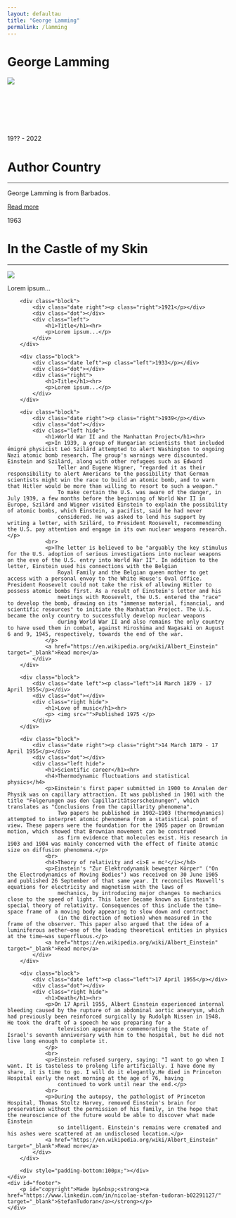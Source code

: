 ```yaml
---
layout: defaultau
title: "George Lamming"
permalink: /lamming
---
```

<!-- partial:index.partial.html -->
<div class="content">
    <h1>George Lamming</h1>
    <div class="quote">
        <div><img src="https://gisbarbados.gov.bb/wp-content/uploads/2022/06/George-Lamming_edit.jpg" class="logo"></div>
    </div>
    <div class="timeline">
        <div style="padding-bottom:100px;"></div>
        <div class="block">
            <div class="date right"><p class="right"> 19?? - 2022 </p></div>
            <div class="dot"></div>
            <div class="left first">
                <h1>Author Country</h1><hr>
            <p>George Lamming is from Barbados.</p>
                <a href="https://en.wikipedia.org/wiki/George_Lamming" target="_blank">Read more</a>
            </div>
        </div>
        <div class="block">
            <div class="date left"><p class="left">1963</p></div>
            <div class="dot"></div>
            <div class="right">
                <h1>In the Castle of my Skin</h1><hr>
                <p><img src="https://images-na.ssl-images-amazon.com/images/I/51-RXrPQp4L._SY291_BO1,204,203,200_QL40_FMwebp_.jpg"></p>
                <p>
                Lorem ipsum...
                </p>
            </div>
        </div>

        <div class="block">
            <div class="date right"><p class="right">1921</p></div>
            <div class="dot"></div>
            <div class="left">
                <h1>Title</h1><hr>
                <p>Lorem ipsum...</p>
            </div>
        </div>

        <div class="block">
            <div class="date left"><p class="left">1933</p></div>
            <div class="dot"></div>
            <div class="right">
                <h1>Title</h1><hr>
                <p>Lorem ipsum...</p>
            </div>
        </div>

        <div class="block">
            <div class="date right"><p class="right">1939</p></div>
            <div class="dot"></div>
            <div class="left hide">
                <h1>World War II and the Manhattan Project</h1><hr>
                <p>In 1939, a group of Hungarian scientists that included émigré physicist Leó Szilárd attempted to alert Washington to ongoing Nazi atomic bomb research. The group's warnings were discounted. Einstein and Szilárd, along with other refugees such as Edward
                    Teller and Eugene Wigner, "regarded it as their responsibility to alert Americans to the possibility that German scientists might win the race to build an atomic bomb, and to warn that Hitler would be more than willing to resort to such a weapon."
                    To make certain the U.S. was aware of the danger, in July 1939, a few months before the beginning of World War II in Europe, Szilárd and Wigner visited Einstein to explain the possibility of atomic bombs, which Einstein, a pacifist, said he had never
                    considered. He was asked to lend his support by writing a letter, with Szilárd, to President Roosevelt, recommending the U.S. pay attention and engage in its own nuclear weapons research.</p>
                <br>
                <p>The letter is believed to be "arguably the key stimulus for the U.S. adoption of serious investigations into nuclear weapons on the eve of the U.S. entry into World War II". In addition to the letter, Einstein used his connections with the Belgian
                    Royal Family and the Belgian queen mother to get access with a personal envoy to the White House's Oval Office. President Roosevelt could not take the risk of allowing Hitler to possess atomic bombs first. As a result of Einstein's letter and his
                    meetings with Roosevelt, the U.S. entered the "race" to develop the bomb, drawing on its "immense material, financial, and scientific resources" to initiate the Manhattan Project. The U.S. became the only country to successfully develop nuclear weapons
                    during World War II and also remains the only country to have used them in combat, against Hiroshima and Nagasaki on August 6 and 9, 1945, respectively, towards the end of the war.
                </p>
                <a href="https://en.wikipedia.org/wiki/Albert_Einstein" target="_blank">Read more</a>
            </div>
        </div>

        <div class="block">
            <div class="date left"><p class="left">14 March 1879 - 17 April 1955</p></div>
            <div class="dot"></div>
            <div class="right hide">
                <h1>Love of music</h1><hr>
                <p> <img src="">Published 1975 </p>
            </div>
        </div>

        <div class="block">
            <div class="date right"><p class="right">14 March 1879 - 17 April 1955</p></div>
            <div class="dot"></div>
            <div class="left hide">
                <h1>Scientific career</h1><hr>
                <h4>Thermodynamic fluctuations and statistical physics</h4>
                <p>Einstein's first paper submitted in 1900 to Annalen der Physik was on capillary attraction. It was published in 1901 with the title "Folgerungen aus den Capillaritätserscheinungen", which translates as "Conclusions from the capillarity phenomena".
                    Two papers he published in 1902–1903 (thermodynamics) attempted to interpret atomic phenomena from a statistical point of view. These papers were the foundation for the 1905 paper on Brownian motion, which showed that Brownian movement can be construed
                    as firm evidence that molecules exist. His research in 1903 and 1904 was mainly concerned with the effect of finite atomic size on diffusion phenomena.</p>
                <br>
                <h4>Theory of relativity and <i>E = mc²</i></h4>
                <p>Einstein's "Zur Elektrodynamik bewegter Körper" ("On the Electrodynamics of Moving Bodies") was received on 30 June 1905 and published 26 September of that same year. It reconciles Maxwell's equations for electricity and magnetism with the laws of
                    mechanics, by introducing major changes to mechanics close to the speed of light. This later became known as Einstein's special theory of relativity. Consequences of this include the time–space frame of a moving body appearing to slow down and contract
                    (in the direction of motion) when measured in the frame of the observer. This paper also argued that the idea of a luminiferous aether—one of the leading theoretical entities in physics at the time—was superfluous.</p>
                <a href="https://en.wikipedia.org/wiki/Albert_Einstein" target="_blank">Read more</a>
            </div>
        </div>

        <div class="block">
            <div class="date left"><p class="left">17 April 1955</p></div>
            <div class="dot"></div>
            <div class="right hide">
                <h1>Death</h1><hr>
                <p>On 17 April 1955, Albert Einstein experienced internal bleeding caused by the rupture of an abdominal aortic aneurysm, which had previously been reinforced surgically by Rudolph Nissen in 1948. He took the draft of a speech he was preparing for a
                    television appearance commemorating the State of Israel's seventh anniversary with him to the hospital, but he did not live long enough to complete it.
                </p>
                <br>
                <p>Einstein refused surgery, saying: "I want to go when I want. It is tasteless to prolong life artificially. I have done my share, it is time to go. I will do it elegantly.He died in Princeton Hospital early the next morning at the age of 76, having
                    continued to work until near the end.</p>
                <br>
                <p>During the autopsy, the pathologist of Princeton Hospital, Thomas Stoltz Harvey, removed Einstein's brain for preservation without the permission of his family, in the hope that the neuroscience of the future would be able to discover what made Einstein
                    so intelligent. Einstein's remains were cremated and his ashes were scattered at an undisclosed location.</p>
                <a href="https://en.wikipedia.org/wiki/Albert_Einstein" target="_blank">Read more</a>
            </div>
        </div>

        <div style="padding-bottom:100px;"></div>
    </div>
    <div id="footer">
        <p id="copyright">Made by&nbsp;<strong><a href="https://www.linkedin.com/in/nicolae-stefan-tudoran-b02291127/" target="_blank">StefanTudoran</a></strong></p>
    </div>
</div>
<!-- partial -->
  <script src='https://cdnjs.cloudflare.com/ajax/libs/jquery/3.1.1/jquery.min.js'></script><script  src="assets/js/authorscript.js"></script>
</body>
